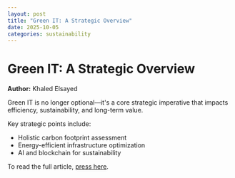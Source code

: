 ```yaml
---
layout: post
title: "Green IT: A Strategic Overview"
date: 2025-10-05
categories: sustainability
---
```

# Green IT: A Strategic Overview

**Author:** Khaled Elsayed

Green IT is no longer optional—it's a core strategic imperative that impacts efficiency, sustainability, and long-term value.

Key strategic points include:
- Holistic carbon footprint assessment
- Energy-efficient infrastructure optimization
- AI and blockchain for sustainability

<p>To read the full article, <a href="https://www.linkedin.com/pulse/green-comprehensive-strategic-framework-corporate-critical-elsayed-blaof/?trackingId=SrmbQDAYTd%2BTMqeg%2BzIWkg%3D%3D" target="_blank">press here</a>.</p>